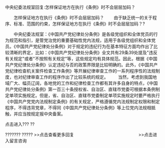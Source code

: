 中央纪委法规室回复:怎样保证地方在执行《条例》时不会层层加码？










　　怎样保证地方在执行《条例》时不会层层加码？
　　由于缺乏统一的关于程序、标准、范围的约束，怎样保证地方在执行《条例》时不会层层加码？?

　　中央纪委法规室：《中国共产党纪律处分条例》是各级党组织和全体党员的行为规范和指引，是管党治党的重要基础性党内法规，适用于各级党组织和全体党员。《中国共产党纪律处分条例》对于规定的违纪行为在基本特征方面均作出了比较清晰的界定，比如：《中国共产党纪律处分条例》全文共有29条39处提及"违反有关规定"或者"不按照有关规定"等，这些规定均有具体规范。因此，根据《中国共产党纪律处分条例》认定违纪与否的政策界限是比较明确的。此外，《中国共产党纪律检查机关案件检查工作条例》等开展纪律审查工作的一系列程序性的法规制度，也对纪律审查工作的程序作出了比较系统的规定。
　　当然，考虑到我国地域广大、幅员辽阔，各地党的工作和纪律检查工作都有其许多自身的特点，《中国共产党纪律处分条例》第一百三十条授权省、自治区、直辖市党委可根据本条例制定单项实施规定。但是，省、自治区、直辖市党委制定单项实施规定时要严格执行《中国共产党党内法规制定条例》的有关规定，严格遵循党内法规制定权限和制定程序，不得违背党章，不得同《中国共产党纪律处分条例》等上位党内法规相抵触，并应当按规定报中央备案。

点击进入??? ??

??????? ?????
\>\>点击查看更多回复　　　　　　　　　　　　　　　\>\>点击进入留言咨询
